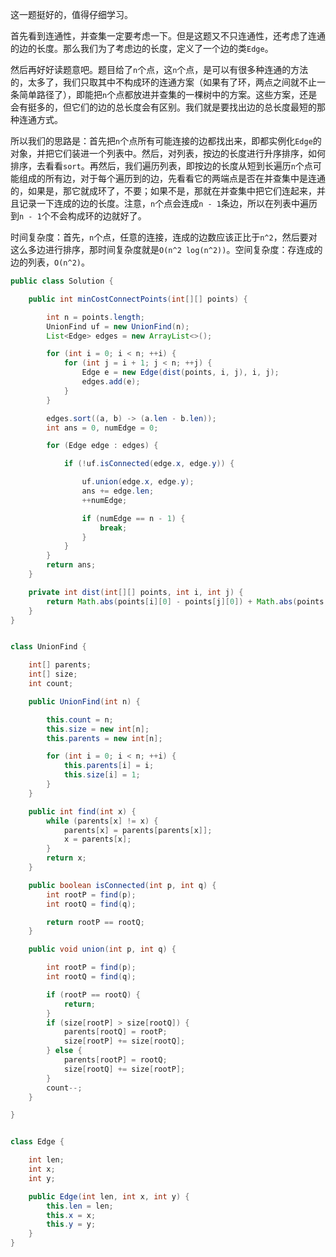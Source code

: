 这一题挺好的，值得仔细学习。

首先看到连通性，并查集一定要考虑一下。但是这题又不只连通性，还考虑了连通的边的长度。那么我们为了考虑边的长度，定义了一个边的类`Edge`。

然后再好好读题意吧。题目给了`n`个点，这`n`个点，是可以有很多种连通的方法的，太多了，我们只取其中不构成环的连通方案（如果有了环，两点之间就不止一条简单路径了），即能把`n`个点都放进并查集的一棵树中的方案。这些方案，还是会有挺多的，但它们的边的总长度会有区别。我们就是要找出边的总长度最短的那种连通方式。

所以我们的思路是：首先把`n`个点所有可能连接的边都找出来，即都实例化`Edge`的对象，并把它们装进一个列表中。然后，对列表，按边的长度进行升序排序，如何排序，去看看`sort`。再然后，我们遍历列表，即按边的长度从短到长遍历`n`个点可能组成的所有边，对于每个遍历到的边，先看看它的两端点是否在并查集中是连通的，如果是，那它就成环了，不要；如果不是，那就在并查集中把它们连起来，并且记录一下连成的边的长度。注意，`n`个点会连成`n - 1`条边，所以在列表中遍历到`n - 1`个不会构成环的边就好了。

时间复杂度：首先，`n`个点，任意的连接，连成的边数应该正比于`n^2`，然后要对这么多边进行排序，那时间复杂度就是`O(n^2 log(n^2))`。空间复杂度：存连成的边的列表，`O(n^2)`。

```java
public class Solution {

    public int minCostConnectPoints(int[][] points) {

        int n = points.length;
        UnionFind uf = new UnionFind(n);
        List<Edge> edges = new ArrayList<>();

        for (int i = 0; i < n; ++i) {
            for (int j = i + 1; j < n; ++j) {
                Edge e = new Edge(dist(points, i, j), i, j);
                edges.add(e);
            }
        }

        edges.sort((a, b) -> (a.len - b.len));
        int ans = 0, numEdge = 0;

        for (Edge edge : edges) {

            if (!uf.isConnected(edge.x, edge.y)) {

                uf.union(edge.x, edge.y);
                ans += edge.len;
                ++numEdge;

                if (numEdge == n - 1) {
                    break;
                }
            }
        }
        return ans;
    }

    private int dist(int[][] points, int i, int j) {
        return Math.abs(points[i][0] - points[j][0]) + Math.abs(points[i][1] - points[j][1]);
    }
}


class UnionFind {

    int[] parents;
    int[] size;
    int count;

    public UnionFind(int n) {

        this.count = n;
        this.size = new int[n];
        this.parents = new int[n];

        for (int i = 0; i < n; ++i) {
            this.parents[i] = i;
            this.size[i] = 1;
        }
    }

    public int find(int x) {
        while (parents[x] != x) {
            parents[x] = parents[parents[x]];
            x = parents[x];
        }
        return x;
    }

    public boolean isConnected(int p, int q) {
        int rootP = find(p);
        int rootQ = find(q);

        return rootP == rootQ;
    }

    public void union(int p, int q) {

        int rootP = find(p);
        int rootQ = find(q);

        if (rootP == rootQ) {
            return;
        }
        if (size[rootP] > size[rootQ]) {
            parents[rootQ] = rootP;
            size[rootP] += size[rootQ];
        } else {
            parents[rootP] = rootQ;
            size[rootQ] += size[rootP];
        }
        count--;
    }

}


class Edge {

    int len;
    int x;
    int y;

    public Edge(int len, int x, int y) {
        this.len = len;
        this.x = x;
        this.y = y;
    }
}
```
